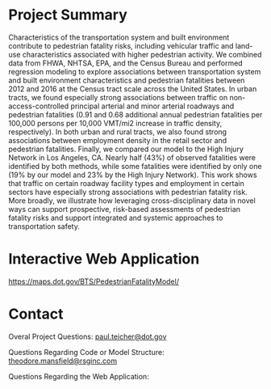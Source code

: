 # Project Summary
Characteristics of the transportation system and built environment contribute to pedestrian fatality risks, including vehicular traffic and land-use characteristics associated with higher pedestrian activity. We combined data from FHWA, NHTSA, EPA, and the Census Bureau and performed regression modeling to explore associations between transportation system and built environment characteristics and pedestrian fatalities between 2012 and 2016 at the Census tract scale across the United States. In urban tracts, we found especially strong associations between traffic on non-access-controlled principal arterial and minor arterial roadways and pedestrian fatalities (0.91 and 0.68 additional annual pedestrian fatalities per 100,000 persons per 10,000 VMT/mi2 increase in traffic density, respectively). In both urban and rural tracts, we also found strong associations between employment density in the retail sector and pedestrian fatalities. Finally, we compared our model to the High Injury Network in Los Angeles, CA. Nearly half (43%) of observed fatalities were identified by both methods, while some fatalities were identified by only one (19% by our model and 23% by the High Injury Network). This work shows that traffic on certain roadway facility types and employment in certain sectors have especially strong associations with pedestrian fatality risk. More broadly, we illustrate how leveraging cross-disciplinary data in novel ways can support prospective, risk-based assessments of pedestrian fatality risks and support integrated and systemic approaches to transportation safety.

# Interactive Web Application
https://maps.dot.gov/BTS/PedestrianFatalityModel/

# Contact
Overal Project Questions: 
paul.teicher@dot.gov

Questions Regarding Code or Model Structure:
theodore.mansfield@rsginc.com

Questions Regarding the Web Application:
